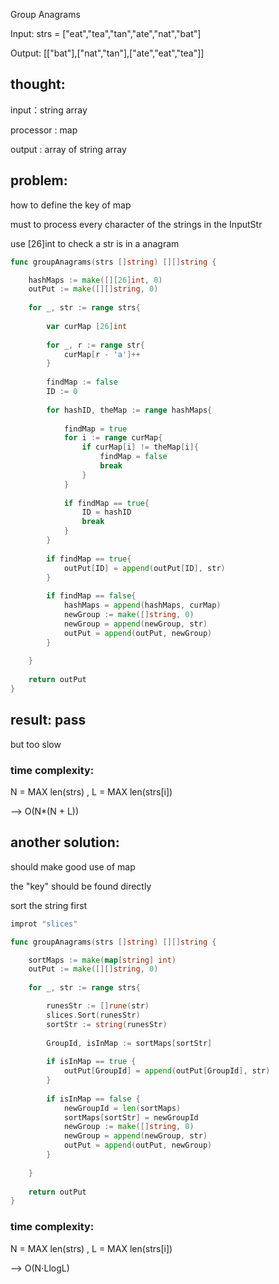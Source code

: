 Group Anagrams

Input: strs = ["eat","tea","tan","ate","nat","bat"]

Output: [["bat"],["nat","tan"],["ate","eat","tea"]]

## thought: 
input：string array

processor : map

output : array of string array

## problem:
how to define the key of map

must to process every character of the strings in the InputStr

use  [26]int to check a str is in a anagram


```go
func groupAnagrams(strs []string) [][]string {

	hashMaps := make([][26]int, 0)
	outPut := make([][]string, 0)
	
	for _, str := range strs{
	
		var curMap [26]int
		
		for _, r := range str{
			curMap[r - 'a']++
		}
	
		findMap := false
		ID := 0
		
		for hashID, theMap := range hashMaps{
			
			findMap = true
			for i := range curMap{
				if curMap[i] != theMap[i]{
					findMap = false
					break
				}
			}
			
			if findMap == true{
				ID = hashID
				break
			}
		}
	
		if findMap == true{
			outPut[ID] = append(outPut[ID], str)
		}
	
		if findMap == false{
			hashMaps = append(hashMaps, curMap)
			newGroup := make([]string, 0)
			newGroup = append(newGroup, str)
			outPut = append(outPut, newGroup)
		}
	
	}
	
	return outPut
}
```

## result: pass 

but too slow

### time complexity: 

N = MAX len(strs) , L = MAX len(strs[i])

--> O(N*(N + L))

## another solution:

should make good use of map

the "key" should be found directly

sort the string first

```go
improt "slices"

func groupAnagrams(strs []string) [][]string {

	sortMaps := make(map[string] int)
	outPut := make([][]string, 0)
	
	for _, str := range strs{

		runesStr := []rune(str)
		slices.Sort(runesStr)
		sortStr := string(runesStr)
		
		GroupId, isInMap := sortMaps[sortStr]
	
		if isInMap == true {
			outPut[GroupId] = append(outPut[GroupId], str)
		}
	
		if isInMap == false {
			newGroupId = len(sortMaps)
			sortMaps[sortStr] = newGroupId
			newGroup := make([]string, 0)
			newGroup = append(newGroup, str)
			outPut = append(outPut, newGroup)
		}
	
	}
	
	return outPut
}
```

### time complexity: 

N = MAX len(strs) , L = MAX len(strs[i])

--> O(N⋅LlogL)




